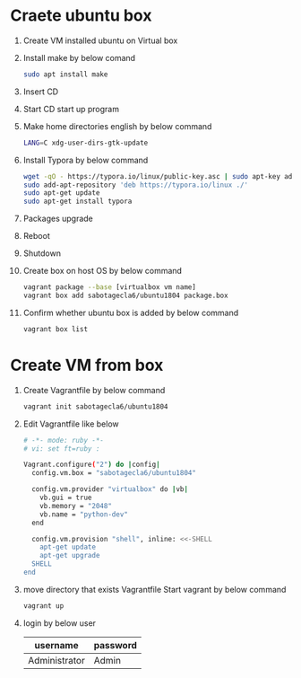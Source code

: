 # Craete ubuntu box

1. Create VM installed ubuntu on Virtual box
2. Install make by below comand

   ```bash
   sudo apt install make
   ```

3. Insert CD

4. Start CD start up program

5. Make home directories english by below command

   ```bash
   LANG=C xdg-user-dirs-gtk-update
   ```

6. Install Typora by below command

   ```bash
   wget -qO - https://typora.io/linux/public-key.asc | sudo apt-key add -
   sudo add-apt-repository 'deb https://typora.io/linux ./'
   sudo apt-get update
   sudo apt-get install typora
   ```

   

7. Packages upgrade

8. Reboot

9. Shutdown

10. Create box on host OS by below command

    ```bash
    vagrant package --base [virtualbox vm name]
    vagrant box add sabotagecla6/ubuntu1804 package.box
    ```

11. Confirm whether ubuntu box is added by below command

    ```bash
    vagrant box list
    ```



# Create VM from box

1. Create Vagrantfile by below command

   ```bash
   vagrant init sabotagecla6/ubuntu1804
   ```

2. Edit Vagrantfile like below

   ```bash
   # -*- mode: ruby -*-
   # vi: set ft=ruby :

   Vagrant.configure("2") do |config|
     config.vm.box = "sabotagecla6/ubuntu1804"

     config.vm.provider "virtualbox" do |vb|
       vb.gui = true
       vb.memory = "2048"
       vb.name = "python-dev"
     end

     config.vm.provision "shell", inline: <<-SHELL
       apt-get update
       apt-get upgrade
     SHELL
   end
   ```

3. move directory that exists Vagrantfile Start vagrant by below command

   ```bash
   vagrant up
   ```

4. login by below user

   | username      | password |
   | ------------- | -------- |
   | Administrator | Admin    |

   
